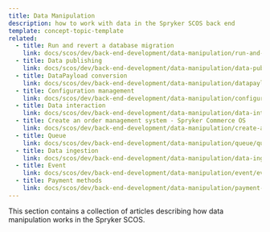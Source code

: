 ```yaml
---
title: Data Manipulation
description: how to work with data in the Spryker SCOS back end
template: concept-topic-template
related:
  - title: Run and revert a database migration
    link: docs/scos/dev/back-end-development/data-manipulation/run-and-revert-a-database-migration.html
  - title: Data publishing
    link: docs/scos/dev/back-end-development/data-manipulation/data-publishing/publish-and-synchronization.html
  - title: DataPayload conversion
    link: docs/scos/dev/back-end-development/data-manipulation/datapayload-conversion/datapayload-conversion.html
  - title: Configuration management
    link: docs/scos/dev/back-end-development/data-manipulation/configuration-management.html
  - title: Data interaction 
    link: docs/scos/dev/back-end-development/data-manipulation/data-interaction/data-interaction.html
  - title: Create an order management system - Spryker Commerce OS
    link: docs/scos/dev/back-end-development/data-manipulation/create-an-order-management-system-spryker-commerce-os.html
  - title: Queue
    link: docs/scos/dev/back-end-development/data-manipulation/queue/queue.html
  - title: Data ingestion 
    link: docs/scos/dev/back-end-development/data-manipulation/data-ingestion/data-ingestion.html
  - title: Event
    link: docs/scos/dev/back-end-development/data-manipulation/event/event.html
  - title: Payment methods
    link: docs/scos/dev/back-end-development/data-manipulation/payment-methods/payment-methods.html
---
```


This section contains a collection of articles describing how data manipulation works in the Spryker SCOS.





